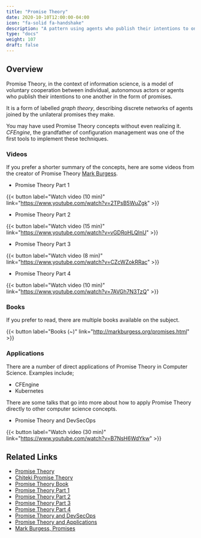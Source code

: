 ```yaml
---
title: "Promise Theory"
date: 2020-10-10T12:00:00-04:00
icon: "fa-solid fa-handshake"
description: "A pattern using agents who publish their intentions to one another in the form of promises."
type: "docs"
weight: 107
draft: false
---
```


## Overview

Promise Theory, in the context of information science, is a model of voluntary cooperation between individual, autonomous actors or agents who publish their intentions to one another in the form of promises.

It is a form of labelled _graph theory_, describing discrete networks of agents joined by the unilateral promises they make.

You may have used Promise Theory concepts without even realizing it. _CFEngine_, the grandfather of configuration management was one of the first tools to implement these techniques.

### Videos

If you prefer a shorter summary of the concepts, here are some videos from the creator of Promise Theory [Mark Burgess](<https://en.wikipedia.org/wiki/Mark_Burgess_(computer_scientist)>).

- Promise Theory Part 1

{{< button label="Watch video (10 min)" link="https://www.youtube.com/watch?v=2TPsB5WuZgk" >}}
<br/>

- Promise Theory Part 2

{{< button label="Watch video (15 min)" link="https://www.youtube.com/watch?v=vGDRoHLQlnU" >}}
<br/>

- Promise Theory Part 3

{{< button label="Watch video (8 min)" link="https://www.youtube.com/watch?v=CZcWZokRRac" >}}
<br/>

- Promise Theory Part 4

{{< button label="Watch video (10 min)" link="https://www.youtube.com/watch?v=7AVGh7N3TzQ" >}}
<br/>

### Books

If you prefer to read, there are multiple books available on the subject.

{{< button label="Books (~)" link="http://markburgess.org/promises.html" >}}
<br/>

### Applications

There are a number of direct applications of Promise Theory in Computer Science. Examples include;

- CFEngine
- Kubernetes

There are some talks that go into more about how to apply Promise Theory directly to other computer science concepts.

- Promise Theory and DevSecOps

{{< button label="Watch video (30 min)" link="https://www.youtube.com/watch?v=B7NsH6WdYkw" >}}
<br/>

## Related Links

- [Promise Theory](https://en.wikipedia.org/wiki/Promise_theory)
- [Chiteki Promise Theory](https://www.chiteki.org/promise-theory)
- [Promise Theory Book](https://www.amazon.com/Promise-Theory-Principles-Applications-1/dp/1495437779)
- [Promise Theory Part 1](https://www.youtube.com/watch?v=2TPsB5WuZgk)
- [Promise Theory Part 2](https://www.youtube.com/watch?v=vGDRoHLQlnU)
- [Promise Theory Part 3](https://www.youtube.com/watch?v=CZcWZokRRac)
- [Promise Theory Part 4](https://www.youtube.com/watch?v=7AVGh7N3TzQ)
- [Promise Theory and DevSecOps](https://www.youtube.com/watch?v=B7NsH6WdYkw)
- [Promise Theory and Applications](https://www.youtube.com/c/PromiseTheoryandApplications/videos)
- [Mark Burgess, Promises](http://markburgess.org/promises.html)

